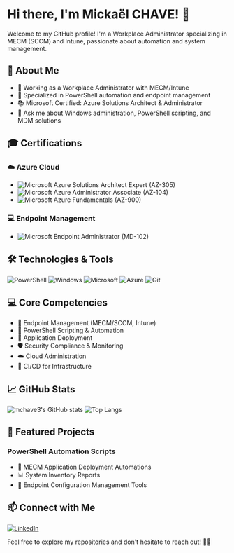 # Hi there, I'm Mickaël CHAVE! 👋

Welcome to my GitHub profile! I'm a Workplace Administrator specializing in MECM (SCCM) and Intune, passionate about automation and system management.

## 🚀 About Me

- 💼 Working as a Workplace Administrator with MECM/Intune
- 🔧 Specialized in PowerShell automation and endpoint management
- 📚 Microsoft Certified: Azure Solutions Architect & Administrator
- 💬 Ask me about Windows administration, PowerShell scripting, and MDM solutions

## 🎓 Certifications

### ☁️ Azure Cloud
- ![Microsoft](https://img.shields.io/badge/-Microsoft-666666?logo=microsoft&logoColor=white&style=flat) Azure Solutions Architect Expert (AZ-305)
- ![Microsoft](https://img.shields.io/badge/-Microsoft-666666?logo=microsoft&logoColor=white&style=flat) Azure Administrator Associate (AZ-104)
- ![Microsoft](https://img.shields.io/badge/-Microsoft-666666?logo=microsoft&logoColor=white&style=flat) Azure Fundamentals (AZ-900)

### 💻 Endpoint Management
- ![Microsoft](https://img.shields.io/badge/-Microsoft-666666?logo=microsoft&logoColor=white&style=flat) Endpoint Administrator (MD-102)

## 🛠️ Technologies & Tools

![PowerShell](https://img.shields.io/badge/-PowerShell-5391FE?logo=powershell&logoColor=white&style=for-the-badge)
![Windows](https://img.shields.io/badge/-Windows-0078D6?logo=windows&logoColor=white&style=for-the-badge)
![Microsoft](https://img.shields.io/badge/-Microsoft-666666?logo=microsoft&logoColor=white&style=for-the-badge)
![Azure](https://img.shields.io/badge/-Azure-0089D6?logo=microsoft-azure&logoColor=white&style=for-the-badge)
![Git](https://img.shields.io/badge/-Git-F05032?logo=git&logoColor=white&style=for-the-badge)

## 💻 Core Competencies

- 🔐 Endpoint Management (MECM/SCCM, Intune)
- 📜 PowerShell Scripting & Automation
- 🚀 Application Deployment
- 🛡️ Security Compliance & Monitoring
- ☁️ Cloud Administration
- 🔄 CI/CD for Infrastructure

## 📈 GitHub Stats

![mchave3's GitHub stats](https://github-readme-stats.vercel.app/api?username=mchave3&show_icons=true&theme=radical)
![Top Langs](https://github-readme-stats.vercel.app/api/top-langs/?username=mchave3&layout=compact&theme=radical)

## 📂 Featured Projects

### PowerShell Automation Scripts
- 🔄 MECM Application Deployment Automations
- 📊 System Inventory Reports
- 🔧 Endpoint Configuration Management Tools

## 📫 Connect with Me

[![LinkedIn](https://img.shields.io/badge/-LinkedIn-0077B5?logo=linkedin&logoColor=white&style=for-the-badge)](https://www.linkedin.com/in/mickaël-chave-5301ba15b/)

Feel free to explore my repositories and don't hesitate to reach out! 👨‍💻
